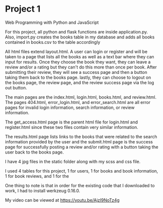 # Project 1

Web Programming with Python and JavaScript

For this project, all python and flask functions are inside application.py.
Also, import.py creates the books table in my database and adds all books contained in books.csv to the table accordingly

All html files extend layout.html.
A user can login or register and will be taken to a page that lists all the books as well as a text bar where they can input for results.
Once they choose the book they want, they can leave a review and/or a rating but they can't do this more than once per book.
After submitting their review, they will see a success page and then a button taking them back to the books page.
lastly, they can choose to logout on the books page, the review page, and the review success page via the log out button.

The main pages are the index.html, login.html, books.html, and review.html.
The pages 404.html, error_login.html, and error_search.html are all error pages for invalid login information, search information, or review information.

The get_access.html page is the parent html file for login.html and register.html since these two files contain very similar information.

The results.html page lists links to the books that were related to the search information provided by the user and the submit.html page is the success page for successfully posting a review and/or rating with a button taking the user back to the books page.

I have 4 jpg files in the static folder along with my scss and css file.

I used 4 tables for this project, 1 for users, 1 for books and book information, 1 for book reviews, and 1 for the 


One thing to note is that in order for the existing code that I downloaded to work, I had to install werkzeug 0.16.0.


My video can be viewed at https://youtu.be/AjzI9NoTz4g